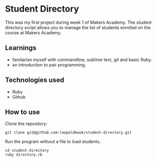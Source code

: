 Student Directory
=================

This was my first project during week 1 of Makers Academy. The student directory script allows you to manage the list of students enrolled on the course at Makers Academy.

Learnings
---------- 
* familarise myself with commandline, sublime text, git and basic Ruby.
* an introduction to pair programming.
 

Technologies used
-----------------

* Ruby
* Github

How to use
----------

Clone the repository:

```shell
git clone git@github.com:leopoldkwok/student-directory.git
```


Run the program without a file to load students.

```shell
cd student-directory
ruby directory.rb
```